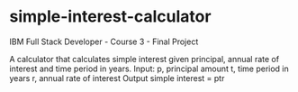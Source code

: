 # simple-interest-calculator

IBM Full Stack Developer - Course 3 - Final Project

A calculator that calculates simple interest given principal, annual rate of interest and time period in years. Input: p, principal amount t, time period in years r, annual rate of interest Output simple interest = ptr
